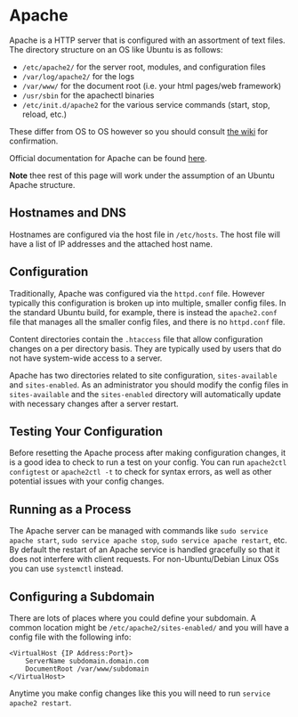# Apache

Apache is a HTTP server that is configured with an assortment of text files. The directory structure on an OS like Ubuntu is as follows:

- `/etc/apache2/` for the server root, modules, and configuration files
- `/var/log/apache2/` for the logs
- `/var/www/` for the document root (i.e. your html pages/web framework)
- `/usr/sbin` for the apachectl binaries
- `/etc/init.d/apache2` for the various service commands (start, stop, reload, etc.)

These differ from OS to OS however so you should consult [the wiki](https://cwiki.apache.org/confluence/display/HTTPD/DistrosDefaultLayout) for confirmation.

Official documentation for Apache can be found [here](http://httpd.apache.org/docs/current/).

**Note** thee rest of this page will work under the assumption of an Ubuntu Apache structure.

## Hostnames and DNS

Hostnames are configured via the host file in `/etc/hosts`. The host file will have a list of IP addresses and the attached host name.

## Configuration

Traditionally, Apache was configured via the `httpd.conf` file. However typically this configuration is broken up into multiple, smaller config files. In the standard Ubuntu build, for example, there is instead the `apache2.conf` file that manages all the smaller config files, and there is no `httpd.conf` file.

Content directories contain the `.htaccess` file that allow configuration changes on a per directory basis. They are typically used by users that do not have system-wide access to a server.

Apache has two directories related to site configuration, `sites-available` and `sites-enabled`. As an administrator you should modify the config files in `sites-available` and the `sites-enabled` directory will automatically update with necessary changes after a server restart.

## Testing Your Configuration

Before resetting the Apache process after making configuration changes, it is a good idea to check to run a test on your config. You can run `apache2ctl configtest` or `apache2ctl -t` to check for syntax errors, as well as other potential issues with your config changes.

## Running as a Process

The Apache server can be managed with commands like `sudo service apache start`, `sudo service apache stop`, `sudo service apache restart`, etc. By default the restart of an Apache service is handled gracefully so that it does not interfere with client requests. For non-Ubuntu/Debian Linux OSs you can use `systemctl` instead.

## Configuring a Subdomain

There are lots of places where you could define your subdomain. A common location might be `/etc/apache2/sites-enabled/` and you will have a config file with the following info:

```
<VirtualHost {IP Address:Port}>
    ServerName subdomain.domain.com
    DocumentRoot /var/www/subdomain
</VirtualHost>
```

Anytime you make config changes like this you will need to run `service apache2 restart`.

